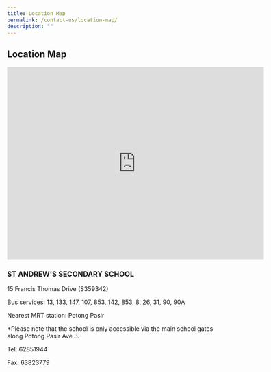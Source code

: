 ```yaml
---
title: Location Map
permalink: /contact-us/location-map/
description: ""
---
```


## Location Map

<iframe loading="lazy" allowfullscreen="" style="border:0;" height="450" width="600" src="https://www.google.com/maps/embed?pb=!1m18!1m12!1m3!1d3988.741274977913!2d103.86382221473917!3d1.3313364990289926!2m3!1f0!2f0!3f0!3m2!1i1024!2i768!4f13.1!3m3!1m2!1s0x31da177f33542353%3A0xd4ff36ecc9ab09c7!2sSt%20Andrew's%20Secondary%20School!5e0!3m2!1sen!2ssg!4v1663219443934!5m2!1sen!2ssg"></iframe>

### ST ANDREW'S SECONDARY SCHOOL

15 Francis Thomas Drive (S359342)

  
Bus services:&nbsp;13, 133, 147, 107, 853, 142, 853, 8, 26, 31, 90, 90A

  

Nearest MRT station: Potong Pasir&nbsp;

  

\*Please note that the school is only accessible via the main school gates along Potong Pasir Ave 3.

  

Tel: 62851944

Fax: 63823779